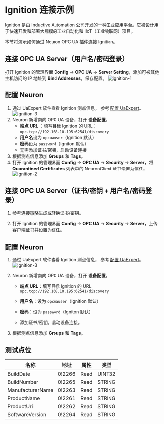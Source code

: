 # Ignition 连接示例

Ignition 是由 Inductive Automation 公司开发的一种工业应用平台。它被设计用于快速开发和部署大规模的工业自动化和 IIoT（工业物联网）项目。

本节将演示如何通过 Neuron OPC UA 插件连接 Ignition。

## 连接 OPC UA Server（用户名/密码登录）

打开 Ignition 的管理界面 **Config** -> **OPC UA** -> **Server Setting**，添加可被其他主机访问的 IP 地址到 **Bind Addresses**，保存配置。
![ignition-1](./assets/ignition-1.jpg)

## 配置 Neuron

1. 通过 UaExpert 软件查看 Ignition 测点信息， 参考 [配置 UaExpert](./uaexpert.md)。
   ![ignition-3](./assets/ignition-3.jpg)
2. Neuron 新增南向 OPC UA 设备，打开 **设备配置**，
   - **端点 URL** ：填写目标 Ignition 的 URL： `opc.tcp://192.168.10.195:62541/discovery`
   - **用户名**设为 `opcuauser`（Ignition 默认）
   - **密码**设为 `password`（Igniton 默认）
   - 无需添加证书/密钥，启动设备连接
3. 根据测点信息添加 **Groups** 和 **Tags**。
4. 打开 Ignition 的管理界面 **Config** -> **OPC UA** -> **Security** -> **Server**，将 **Quarantined Certificates** 列表中的 NeuronClient 证书设置为信任。
   ![ignition-2](./assets/ignition-2.jpg)


## 连接 OPC UA Server（证书/密钥 + 用户名/密码登录）

1. 参考[连接策略](./policy.md)生成或转换证书/密钥。

2. 打开 Ignition 的管理界面 **Config** -> **OPC UA** -> **Security** -> **Server**，上传客户端证书并设置为信任。


## 配置 Neuron

1. 通过 UaExpert 软件查看 Ignition 测点信息， 参考 [配置 UaExpert](./uaexpert.md)。
    ![ignition-3](./assets/ignition-3.jpg)

2. Neuron 新增南向 OPC UA 设备，打开 **设备配置**，
   -  **端点 URL**：填写目标 Ignition 的 URL `opc.tcp://192.168.10.195:62541/discovery`

   - **用户名**：设为 `opcuauser`（Ignition 默认）

   - **密码**：设为 `password`（Igniton 默认）

   - 添加证书/密钥，启动设备连接。

3. 根据测点信息添加 **Groups** 和 **Tags**。

## 测试点位

| 名称             | 地址   | 属性 | 类型   |
| ---------------- | ------ | ---- | ------ |
| BuildDate        | 0!2266 | Read | UINT32 |
| BuildNumber      | 0!2265 | Read | STRING |
| ManufacturerName | 0!2263 | Read | STRING |
| ProductName      | 0!2261 | Read | STRING |
| ProductUri       | 0!2262 | Read | STRING |
| SoftwareVersion  | 0!2264 | Read | STRING |

